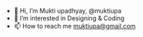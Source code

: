 - 👋 Hi, I’m Mukti upadhyay, @muktiupa
- 👀 I’m interested in Designing & Coding
- 📫 How to reach me muktiupa@gmail.com



<!---
muktiupa/muktiupa is a ✨ special ✨ repository because its `README.md` (this file) appears on your GitHub profile.
You can click the Preview link to take a look at your changes.
--->
